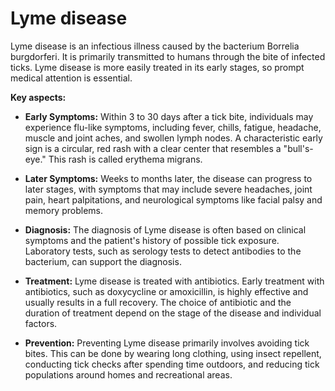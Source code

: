 # Lyme disease

Lyme disease is an infectious illness caused by the bacterium Borrelia burgdorferi. It is primarily transmitted to humans through the bite of infected ticks. Lyme disease is more easily treated in its early stages, so prompt medical attention is essential.

**Key aspects:**

* **Early Symptoms:** Within 3 to 30 days after a tick bite, individuals may experience flu-like symptoms, including fever, chills, fatigue, headache, muscle and joint aches, and swollen lymph nodes. A characteristic early sign is a circular, red rash with a clear center that resembles a "bull's-eye." This rash is called erythema migrans.

* **Later Symptoms:** Weeks to months later, the disease can progress to later stages, with symptoms that may include severe headaches, joint pain, heart palpitations, and neurological symptoms like facial palsy and memory problems.

* **Diagnosis:** The diagnosis of Lyme disease is often based on clinical symptoms and the patient's history of possible tick exposure. Laboratory tests, such as serology tests to detect antibodies to the bacterium, can support the diagnosis.

* **Treatment:** Lyme disease is treated with antibiotics. Early treatment with antibiotics, such as doxycycline or amoxicillin, is highly effective and usually results in a full recovery. The choice of antibiotic and the duration of treatment depend on the stage of the disease and individual factors.

* **Prevention:** Preventing Lyme disease primarily involves avoiding tick bites. This can be done by wearing long clothing, using insect repellent, conducting tick checks after spending time outdoors, and reducing tick populations around homes and recreational areas.
